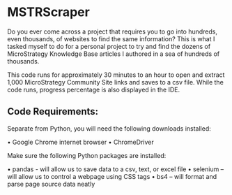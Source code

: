 # MSTRScraper
Do you ever come across a project that requires you to go into hundreds, even thousands, of websites to find the same information?  This is what I tasked myself to do for a personal project to try and find the dozens of MicroStrategy Knowledge Base articles I authored in a sea of hundreds of thousands.

This code runs for approximately 30 minutes to an hour to open and extract 1,000 MicroStrategy Community Site links and saves to a csv file.  While the code runs, progress percentage is also displayed in the IDE.

Code Requirements:
-------------------------
Separate from Python, you will need the following downloads installed:

•	Google Chrome internet browser
•	ChromeDriver

Make sure the following Python packages are installed:

•	pandas - will allow us to save data to a csv, text, or excel file
•	selenium – will allow us to control a webpage using CSS tags
•	bs4 – will format and parse page source data neatly
